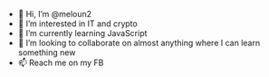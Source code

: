 - 👋 Hi, I’m @meloun2
- 👀 I’m interested in IT and crypto
- 🌱 I’m currently learning JavaScript
- 💞️ I’m looking to collaborate on almost anything where I can learn something new
- 📫 Reach me on my FB

<!---
meloun2/meloun2 is a ✨ special ✨ repository because its `README.md` (this file) appears on your GitHub profile.
You can click the Preview link to take a look at your changes.
--->
